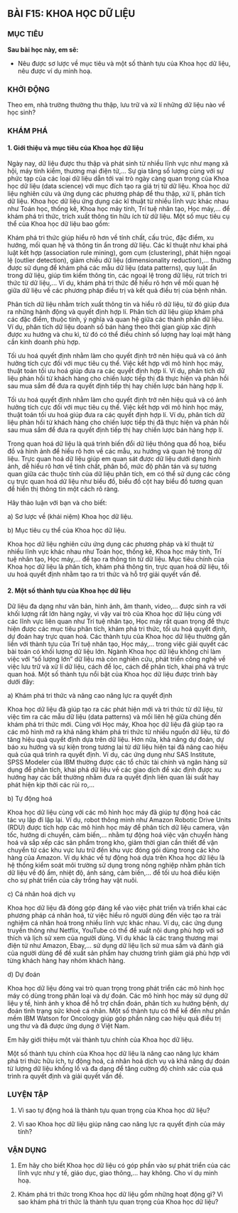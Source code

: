 ## BÀI F15: KHOA HỌC DỮ LIỆU

### MỤC TIÊU

**Sau bài học này, em sẽ:**

* Nêu được sơ lược về mục tiêu và một số thành tựu của Khoa học dữ liệu, nêu được ví dụ minh hoạ.

### KHỞI ĐỘNG

Theo em, nhà trường thường thu thập, lưu trữ và xử lí những dữ liệu nào về học sinh?

### KHÁM PHÁ

#### 1. Giới thiệu và mục tiêu của Khoa học dữ liệu

Ngày nay, dữ liệu được thu thập và phát sinh từ nhiều lĩnh vực như mạng xã hội, máy tính kiểm, thương mại điện tử,... Sự gia tăng số lượng cùng với sự phức tạp của các loại dữ liệu dẫn tới vai trò ngày càng quan trọng của Khoa học dữ liệu (data science) với mục đích tạo ra giá trị từ dữ liệu. Khoa học dữ liệu nghiên cứu và ứng dụng các phương pháp để thu thập, xử lí, phân tích dữ liệu. Khoa học dữ liệu ứng dụng các kĩ thuật từ nhiều lĩnh vực khác nhau như Toán học, thống kê, Khoa học máy tính, Trí tuệ nhân tạo, Học máy,... để khám phá tri thức, trích xuất thông tin hữu ích từ dữ liệu. Một số mục tiêu cụ thể của Khoa học dữ liệu bao gồm:

Khám phá tri thức giúp hiểu rõ hơn về tính chất, cấu trúc, đặc điểm, xu hướng, mối quan hệ và thông tin ẩn trong dữ liệu. Các kĩ thuật như khai phá luật kết hợp (association rule mining), gom cụm (clustering), phát hiện ngoại lệ (outlier detection), giảm chiều dữ liệu (dimensionality reduction),... thường được sử dụng để khám phá các mẫu dữ liệu (data patterns), quy luật ẩn trong dữ liệu, giúp tìm kiếm thông tin, các ngoại lệ trong dữ liệu, rút trích tri thức từ dữ liệu,... Ví dụ, khám phá tri thức để hiểu rõ hơn về mối quan hệ giữa dữ liệu về các phương pháp điều trị và kết quả điều trị của bệnh nhân.

Phân tích dữ liệu nhằm trích xuất thông tin và hiểu rõ dữ liệu, từ đó giúp đưa ra những hành động và quyết định hợp lí. Phân tích dữ liệu giúp khám phá các đặc điểm, thuộc tính, ý nghĩa và quan hệ giữa các thành phần dữ liệu. Ví dụ, phân tích dữ liệu doanh số bán hàng theo thời gian giúp xác định được xu hướng và chu kì, từ đó có thể điều chỉnh số lượng hay loại mặt hàng cần kinh doanh phù hợp.

Tối ưu hoá quyết định nhằm làm cho quyết định trở nên hiệu quả và có ảnh hưởng tích cực đối với mục tiêu cụ thể. Việc kết hợp với mô hình học máy, thuật toán tối ưu hoá giúp đưa ra các quyết định hợp lí. Ví dụ, phân tích dữ liệu phản hồi từ khách hàng cho chiến lược tiếp thị đã thực hiện và phản hồi sau mua sắm để đưa ra quyết định tiếp thị hay chiến lược bán hàng hợp lí.

Tối ưu hoá quyết định nhằm làm cho quyết định trở nên hiệu quả và có ảnh hưởng tích cực đối với mục tiêu cụ thể. Việc kết hợp với mô hình học máy, thuật toán tối ưu hoá giúp đưa ra các quyết định hợp lí. Ví dụ, phân tích dữ liệu phản hồi từ khách hàng cho chiến lược tiếp thị đã thực hiện và phản hồi sau mua sắm để đưa ra quyết định tiếp thị hay chiến lược bán hàng hợp lí.

Trong quan hoá dữ liệu là quá trình biến đổi dữ liệu thông qua đồ hoạ, biểu đồ và hình ảnh để hiểu rõ hơn về các mẫu, xu hướng và quan hệ trong dữ liệu. Trực quan hoá dữ liệu giúp em quan sát được dữ liệu dưới dạng hình ảnh, dễ hiểu rõ hơn về tính chất, phân bố, mức độ phân tán và sự tương quan giữa các thuộc tính của dữ liệu phân tích, em có thể sử dụng các công cụ trực quan hoá dữ liệu như biểu đồ, biểu đồ cột hay biểu đồ tương quan để hiển thị thông tin một cách rõ ràng.

Hãy thảo luận với bạn và cho biết:

a) Sơ lược về (khái niệm) Khoa học dữ liệu.

b) Mục tiêu cụ thể của Khoa học dữ liệu.

Khoa học dữ liệu nghiên cứu ứng dụng các phương pháp và kĩ thuật từ nhiều lĩnh vực khác nhau như Toán học, thống kê, Khoa học máy tính, Trí tuệ nhân tạo, Học máy,... để tạo ra thông tin từ dữ liệu. Mục tiêu chính của Khoa học dữ liệu là phân tích, khám phá thông tin, trực quan hoá dữ liệu, tối ưu hoá quyết định nhằm tạo ra tri thức và hỗ trợ giải quyết vấn đề.

#### 2. Một số thành tựu của Khoa học dữ liệu

Dữ liệu đa dạng như văn bản, hình ảnh, âm thanh, video,... được sinh ra với khối lượng rất lớn hàng ngày, vì vậy vai trò của Khoa học dữ liệu cùng với các lĩnh vực liên quan như Trí tuệ nhân tạo, Học máy rất quan trọng để thực hiện được các mục tiêu phân tích, khám phá tri thức, tối ưu hoá quyết định, dự đoán hay trực quan hoá. Các thành tựu của Khoa học dữ liệu thường gắn liền với thành tựu của Trí tuệ nhân tạo, Học máy,... trong việc giải quyết các bài toán có khối lượng dữ liệu lớn. Ngành Khoa học dữ liệu không chỉ làm việc với “số lượng lớn” dữ liệu mà còn nghiên cứu, phát triển công nghệ về việc lưu trữ và xử lí dữ liệu, cách để lọc, cách để phân tích, khai phá và trực quan hoá. Một số thành tựu nổi bật của Khoa học dữ liệu được trình bày dưới đây:

a) Khám phá tri thức và nâng cao năng lực ra quyết định

Khoa học dữ liệu đã giúp tạo ra các phát hiện mới và tri thức từ dữ liệu, từ việc tìm ra các mẫu dữ liệu (data patterns) và mối liên hệ giữa chúng đến khám phá tri thức mới. Cùng với Học máy, Khoa học dữ liệu đã giúp tạo ra các mô hình mở ra khả năng khám phá tri thức từ nhiều nguồn dữ liệu, từ đó tăng hiệu quả quyết định dựa trên dữ liệu. Hơn nữa, khả năng dự đoán, dự báo xu hướng và sự kiện trong tương lai từ dữ liệu hiện tại đã nâng cao hiệu quả của quá trình ra quyết định. Ví dụ, các ứng dụng như SAS Institute, SPSS Modeler của IBM thường được các tổ chức tài chính và ngân hàng sử dụng để phân tích, khai phá dữ liệu về các giao dịch để xác định được xu hướng hay các bất thường nhằm đưa ra quyết định liên quan lãi suất hay phát hiện kịp thời các rủi ro,...

b) Tự động hoá

Khoa học dữ liệu cùng với các mô hình học máy đã giúp tự động hoá các tác vụ lặp đi lặp lại. Ví dụ, robot thông minh như Amazon Robotic Drive Units (RDU) được tích hợp các mô hình học máy để phân tích dữ liệu camera, vận tốc, hướng di chuyển, cảm biến,... nhằm tự động hoá việc vận chuyển hàng hoá và sắp xếp các sản phẩm trong kho, giảm thời gian cần thiết để vận chuyển từ các khu vực lưu trữ đến khu vực đóng gói dùng trong các kho hàng của Amazon. Ví dụ khác về tự động hoá dựa trên Khoa học dữ liệu là hệ thống kiểm soát môi trường sử dụng trong nông nghiệp nhằm phân tích dữ liệu về độ ẩm, nhiệt độ, ánh sáng, cảm biến,... để tối ưu hoá điều kiện cho sự phát triển của cây trồng hay vật nuôi.

c) Cá nhân hoá dịch vụ

Khoa học dữ liệu đã đóng góp đáng kể vào việc phát triển và triển khai các phương pháp cá nhân hoá, từ việc hiểu rõ người dùng đến việc tạo ra trải nghiệm cá nhân hoá trong nhiều lĩnh vực khác nhau. Ví dụ, các ứng dụng truyền thông như Netflix, YouTube có thể đề xuất nội dung phù hợp với sở thích và lịch sử xem của người dùng. Ví dụ khác là các trang thương mại điện tử như Amazon, Ebay,... sử dụng dữ liệu lịch sử mua sắm và đánh giá của người dùng để đề xuất sản phẩm hay chương trình giảm giá phù hợp với từng khách hàng hay nhóm khách hàng.

d) Dự đoán

Khoa học dữ liệu đóng vai trò quan trọng trong phát triển các mô hình học máy có dùng trong phân loại và dự đoán. Các mô hình học máy sử dụng dữ liệu y tế, hình ảnh y khoa để hỗ trợ chẩn đoán, phân tích xu hướng bệnh, dự đoán tình trạng sức khoẻ cá nhân. Một số thành tựu có thể kể đến như phần mềm IBM Watson for Oncology giúp góp phần nâng cao hiệu quả điều trị ung thư và đã được ứng dụng ở Việt Nam.

Em hãy giới thiệu một vài thành tựu chính của Khoa học dữ liệu.

Một số thành tựu chính của Khoa học dữ liệu là nâng cao năng lực khám phá tri thức hữu ích, tự động hoá, cá nhân hoá dịch vụ và khả năng dự đoán từ lượng dữ liệu khổng lồ và đa dạng để tăng cường độ chính xác của quá trình ra quyết định và giải quyết vấn đề.

### LUYỆN TẬP

1. Vì sao tự động hoá là thành tựu quan trọng của Khoa học dữ liệu?

2. Vì sao Khoa học dữ liệu giúp nâng cao năng lực ra quyết định của máy tính?

### VẬN DỤNG

1. Em hãy cho biết Khoa học dữ liệu có góp phần vào sự phát triển của các lĩnh vực như y tế, giáo dục, giao thông,... hay không. Cho ví dụ minh hoạ.

2. Khám phá tri thức trong Khoa học dữ liệu gồm những hoạt động gì? Vì sao khám phá tri thức là thành tựu quan trọng của Khoa học dữ liệu?
